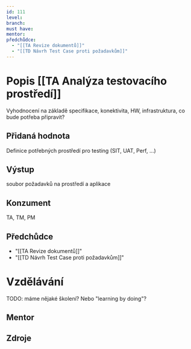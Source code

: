 ```yaml
---
id: 111
level: 
branch: 
must have: 
mentor: 
předchůdce: 
  - "[[TA Revize dokumentů]]"
  - "[[TD Návrh Test Case proti požadavkům]]"
---
```



# Popis [[TA Analýza testovacího prostředí]]
Vyhodnocení na základě specifikace, konektivita, HW, infrastruktura, co bude potřeba připravit?

## Přidaná hodnota
Definice potřebných prostředí pro testing (SIT, UAT, Perf, …)

## Výstup
soubor požadavků na prostředí a aplikace

## Konzument
TA, TM, PM

## Předchůdce

  - "[[TA Revize dokumentů]]"
  - "[[TD Návrh Test Case proti požadavkům]]"

# Vzdělávání
TODO: máme nějaké školení? Nebo "learning by doing"?

## Mentor


## Zdroje